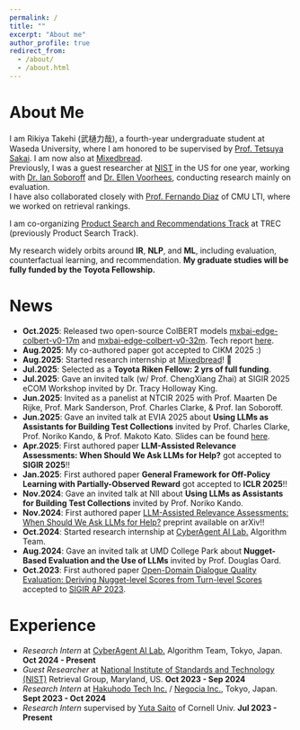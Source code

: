 ```yaml
---
permalink: /
title: ""
excerpt: "About me"
author_profile: true
redirect_from:
  - /about/
  - /about.html
---
```


# About Me
I am Rikiya Takehi (武樋力哉), a fourth-year undergraduate student at Waseda University, where I am honored to be supervised by [Prof. Tetsuya Sakai](http://sakailab.com/tetsuya/). I am now also at [Mixedbread](https://www.mixedbread.com/). <br> Previously, I was a guest researcher at [NIST](nist.gov) in the US for one year, working with [Dr. Ian Soboroff](https://www.nist.gov/people/ian-soboroff) and [Dr. Ellen Voorhees](https://www.nist.gov/people/ellen-m-voorhees), conducting research mainly on evaluation.<br> I have also collaborated closely with [Prof. Fernando Diaz](https://841.io/) of CMU LTI, where we worked on retrieval rankings. 

I am co-organizing [Product Search and Recommendations Track](https://trec-product-search.github.io/index.html) at TREC (previously Product Search Track).

My research widely orbits around **IR**, **NLP**, and **ML**, including evaluation, counterfactual learning, and recommendation. **My graduate studies will be fully funded by the Toyota Fellowship.**

# News
- **Oct.2025**: Released two open-source ColBERT models [mxbai-edge-colbert-v0-17m](https://huggingface.co/mixedbread-ai/mxbai-edge-colbert-v0-17m) and [mxbai-edge-colbert-v0-32m](https://huggingface.co/mixedbread-ai/mxbai-edge-colbert-v0-32m). Tech report [here](https://arxiv.org/abs/2510.14880).
- **Aug.2025**: My co-authored paper got accepted to CIKM 2025 :)
- **Aug.2025**: Started research internship at [Mixedbread](https://www.mixedbread.com/)! 🍞
- **Jul.2025**: Selected as a **Toyota Riken Fellow: 2 yrs of full funding**.
- **Jul.2025**: Gave an invited talk (w/ Prof. ChengXiang Zhai) at SIGIR 2025 eCOM Workshop invited by Dr. Tracy Holloway King.
- **Jun.2025**: Invited as a panelist at NTCIR 2025 with Prof. Maarten De Rijke, Prof. Mark Sanderson, Prof. Charles Clarke, & Prof. Ian Soboroff.
- **Jun.2025**: Gave an invited talk at EVIA 2025 about **Using LLMs as Assistants for Building Test Collections** invited by Prof. Charles Clarke, Prof. Noriko Kando, & Prof. Makoto Kato. Slides can be found [here](https://drive.google.com/file/d/1aoF8ZOxFj3EcjXyw07yiDztj5HP_xbYf/view?usp=sharing).
- **Apr.2025**: First authored paper **LLM-Assisted Relevance Assessments: When Should We Ask LLMs for Help?** got accepted to **SIGIR 2025**!!
- **Jan.2025**: First authored paper **General Framework for Off-Policy Learning with Partially-Observed Reward** got accepted to **ICLR 2025**!!
- **Nov.2024**: Gave an invited talk at NII about **Using LLMs as Assistants for Building Test Collections** invited by Prof. Noriko Kando.
- **Nov.2024**: First authored paper [LLM-Assisted Relevance Assessments: When Should We Ask LLMs for Help?](https://arxiv.org/abs/2411.06877) preprint available on arXiv!!
- **Oct.2024**: Started research internship at [CyberAgent AI Lab.](https://www.cyberagent.co.jp/en/service/ai/) Algorithm Team.
- **Aug.2024**: Gave an invited talk at UMD College Park about **Nugget-Based Evaluation and the Use of LLMs** invited by Prof. Douglas Oard.
- **Oct.2023**: First authored paper [Open-Domain Dialogue Quality Evaluation: Deriving Nugget-level Scores from Turn-level Scores](https://doi.org/10.48550/arXiv.2310.00410) accepted to [SIGIR AP 2023](http://www.sigir-ap.org/sigir-ap-2023/).

# Experience
- _Research Intern_ at [CyberAgent AI Lab.](https://www.cyberagent.co.jp/en/service/ai/) Algorithm Team, Tokyo, Japan. **Oct 2024 - Present**
- _Guest Researcher_ at [National Institute of Standards and Technology (NIST)](https://www.nist.gov/) Retrieval Group, Maryland, US. **Oct 2023 - Sep 2024**
- _Research Intern_ at [Hakuhodo Tech Inc.](https://www.hakuhodo-technologies.co.jp/) / [Negocia Inc.](https://negocia.jp/), Tokyo, Japan. **Sept 2023 - Oct 2024**
- _Research Intern_ supervised by [Yuta Saito](https://usait0.com/en/) of Cornell Univ. **Jul 2023 - Present**

<!--
# Education
- **Waseda University** (2021-)
  - 3rd-year B.A student at Computer Science and Communications Engineering (English-based major)

# Languages
Japanese (native), English (fluent: TOEFL 110), French (fluent: CEFR/DELF B2)
-->
